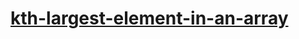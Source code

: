 # [kth-largest-element-in-an-array](https://leetcode-cn.com/problems/kth-largest-element-in-an-array)

